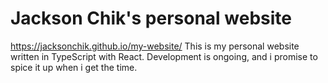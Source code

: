 # Jackson Chik's personal website
https://jacksonchik.github.io/my-website/
This is my personal website written in TypeScript with React. Development is ongoing, and i promise to spice it up when i get the time.
